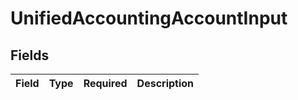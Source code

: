 # UnifiedAccountingAccountInput


## Fields

| Field       | Type        | Required    | Description |
| ----------- | ----------- | ----------- | ----------- |